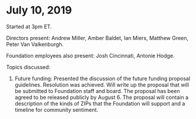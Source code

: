July 10, 2019
=================================

Started at 3pm ET. 

Directors present: Andrew Miller, Amber Baldet, Ian Miers, Matthew Green, Peter Van Valkenburgh. 

Foundation employees also present:  Josh Cincinnati, Antonie Hodge.

Topics discussed:

1. Future funding: Presented the discussion of the future funding proposal guidelines. Resolution was achieved. Will write up the proposal that will be submitted to Foundation staff and board. The proposal has been agreed to be released publicly by August 6. The proposal will contain a description of the kinds of ZIPs that the Foundation will support and a timeline for community sentiment. 
